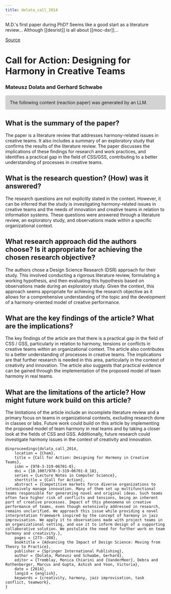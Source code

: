 ```yaml
---
title: dolata_call_2014
---
```


M.D.'s first paper during PhD? Seems like a good start as a literature review...
Although [[desrist]] is all about [[moc-dsr]]...

[Source](https://link.springer.com/chapter/10.1007/978-3-319-06701-8_18)

# Call for Action: Designing for Harmony in Creative Teams

### Mateusz Dolata and Gerhard Schwabe

<p style="padding: 1em 1em; background: #D3D3D3; border-radius: 4px;">
The following content (reaction paper) was generated by an LLM.
</p>

## What is the summary of the paper?


The paper is a literature review that addresses harmony-related issues in creative teams. It also includes a summary of an exploratory study that confirms the results of the literature review. The paper discusses the implications of these findings for research and work practices, and identifies a practical gap in the field of CSS/GSS, contributing to a better understanding of processes in creative teams.

## What is the research question? (How) was it answered?


The research questions are not explicitly stated in the context. However, it can be inferred that the study is investigating harmony-related issues in creative teams and the needs of innovation and creative teams in relation to information systems. These questions were answered through a literature review, an exploratory study, and observations made within a specific organizational context.

## What research approach did the authors choose? Is it appropriate for achieving the chosen research objective?


The authors chose a Design Science Research (DSR) approach for their study. This involved conducting a rigorous literature review, formulating a working hypothesis, and then evaluating this hypothesis based on observations made during an exploratory study. Given the context, this approach seems appropriate for achieving the research objective as it allows for a comprehensive understanding of the topic and the development of a harmony-oriented model of creative performance.

## What are the key findings of the article? What are the implications?


The key findings of the article are that there is a practical gap in the field of CSS / GSS, particularly in relation to harmony, tensions or conflicts in creative teams within an organizational context. The article also contributes to a better understanding of processes in creative teams. The implications are that further research is needed in this area, particularly in the context of creativity and innovation. The article also suggests that practical evidence can be gained through the implementation of the proposed model of team harmony in real teams.

## What are the limitations of the article? How might future work build on this article?


The limitations of the article include an incomplete literature review and a primary focus on teams in organizational contexts, excluding research done in classes or labs. Future work could build on this article by implementing the proposed model of team harmony in real teams and by taking a closer look at the fields of CSS and GSS. Additionally, future research could investigate harmony issues in the context of creativity and innovation.


```
@inproceedings{dolata_call_2014,
	location = {Cham},
	title = {Call for Action: Designing for Harmony in Creative Teams},
	isbn = {978-3-319-06701-8},
	doi = {10.1007/978-3-319-06701-8_18},
	series = {Lecture Notes in Computer Science},
	shorttitle = {Call for Action},
	abstract = {Competitive markets force diverse organizations to intensively manage innovation. Many of them set up multifunctional teams responsible for generating novel and original ideas. Such teams often face higher risk of conflicts and tensions, being an inherent part of creative processes. Impact of this phenomena on creative performance of teams, even though extensively addressed in research, remains unclarified. We approach this issue while providing a novel interpretation framework inspired by the concept of harmony in jazz improvisation. We apply it to observations made with project teams in an organizational setting, and use it to inform design of a supporting collaborative solution. We postulate the need for further work on team harmony and creativity.},
	pages = {273--288},
	booktitle = {Advancing the Impact of Design Science: Moving from Theory to Practice},
	publisher = {Springer International Publishing},
	author = {Dolata, Mateusz and Schwabe, Gerhard},
	editor = {Tremblay, Monica Chiarini and {VanderMeer}, Debra and Rothenberger, Marcus and Gupta, Ashish and Yoon, Victoria},
	date = {2014},
	langid = {english},
	keywords = {creativity, harmony, jazz improvisation, task conflict, teamwork},
}
```
